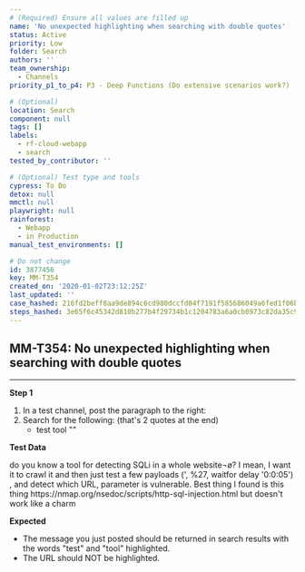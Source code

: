 ```yaml
---
# (Required) Ensure all values are filled up
name: 'No unexpected highlighting when searching with double quotes'
status: Active
priority: Low
folder: Search
authors: ''
team_ownership:
  - Channels
priority_p1_to_p4: P3 - Deep Functions (Do extensive scenarios work?)

# (Optional)
location: Search
component: null
tags: []
labels:
  - rf-cloud-webapp
  - search
tested_by_contributor: ''

# (Optional) Test type and tools
cypress: To Do
detox: null
mmctl: null
playwright: null
rainforest:
  - Webapp
  - in Production
manual_test_environments: []

# Do not change
id: 3877456
key: MM-T354
created_on: '2020-01-02T23:12:25Z'
last_updated: ''
case_hashed: 216fd2beff8aa9de894c6cd980dccfd04f7191f585686049a6fed1f06b4d8bb6c0fe68d8d0354dd0b89cc36b963d7c28
steps_hashed: 3e65f6c45342d810b277b4f29734b1c1204783a6a0cb0973c82da35c977b73319f7d00176b077f44a65bb646d5479d7b
---
```


<!-- (Auto-generated) Based on frontmatter's "key" and "name" -->

## MM-T354: No unexpected highlighting when searching with double quotes

---

**Step 1**

1. In a test channel, post the paragraph to the right:
2. Search for the following: (that's 2 quotes at the end)
   - test tool ""

**Test Data**

do you know a tool for detecting SQLi in a whole website¬ø? I mean, I want it to crawl it and then just test a few payloads (', %27, waitfor delay '0:0:05') , and detect which URL, parameter is vulnerable. Best thing I found is this thing https\://nmap.org/nsedoc/scripts/http-sql-injection.html but doesn't work like a charm

**Expected**

- The message you just posted should be returned in search results with the words "test" and "tool" highlighted.
- The URL should NOT be highlighted.
